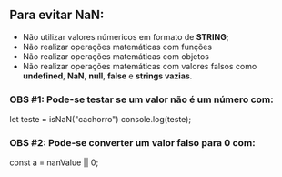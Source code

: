 ## Para evitar NaN:
- Não utilizar valores númericos em formato de __STRING__;
- Não realizar operações matemáticas com funções
- Não realizar operações matemáticas com objetos
- Não realizar operações matemáticas com valores falsos como __undefined__, __NaN__, __null__, __false__ e __strings vazias__.

### OBS #1: Pode-se testar se um valor não é um número com:
let teste = isNaN("cachorro")
console.log(teste);

### OBS #2: Pode-se converter um valor falso para 0 com:
const a = nanValue || 0;

